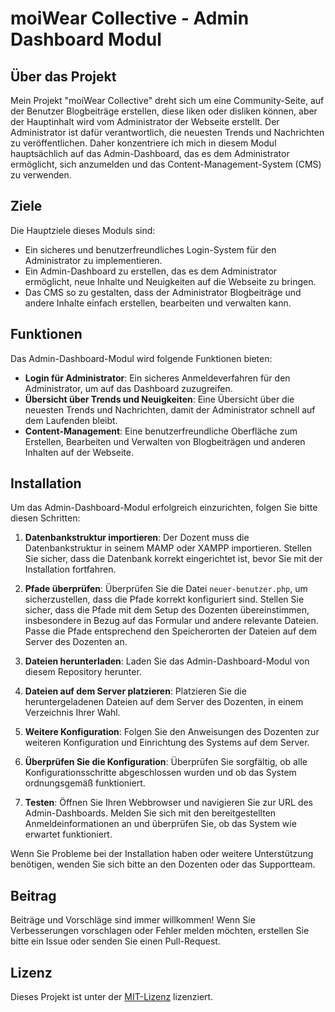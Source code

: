 # moiWear Collective - Admin Dashboard Modul

## Über das Projekt

Mein Projekt "moiWear Collective" dreht sich um eine Community-Seite, auf der Benutzer Blogbeiträge erstellen, diese liken oder disliken können, aber der Hauptinhalt wird vom Administrator der Webseite erstellt. Der Administrator ist dafür verantwortlich, die neuesten Trends und Nachrichten zu veröffentlichen. Daher konzentriere ich mich in diesem Modul hauptsächlich auf das Admin-Dashboard, das es dem Administrator ermöglicht, sich anzumelden und das Content-Management-System (CMS) zu verwenden.

## Ziele

Die Hauptziele dieses Moduls sind:

- Ein sicheres und benutzerfreundliches Login-System für den Administrator zu implementieren.
- Ein Admin-Dashboard zu erstellen, das es dem Administrator ermöglicht, neue Inhalte und Neuigkeiten auf die Webseite zu bringen.
- Das CMS so zu gestalten, dass der Administrator Blogbeiträge und andere Inhalte einfach erstellen, bearbeiten und verwalten kann.

## Funktionen

Das Admin-Dashboard-Modul wird folgende Funktionen bieten:

- **Login für Administrator**: Ein sicheres Anmeldeverfahren für den Administrator, um auf das Dashboard zuzugreifen.
- **Übersicht über Trends und Neuigkeiten**: Eine Übersicht über die neuesten Trends und Nachrichten, damit der Administrator schnell auf dem Laufenden bleibt.
- **Content-Management**: Eine benutzerfreundliche Oberfläche zum Erstellen, Bearbeiten und Verwalten von Blogbeiträgen und anderen Inhalten auf der Webseite.

## Installation

Um das Admin-Dashboard-Modul erfolgreich einzurichten, folgen Sie bitte diesen Schritten:

1. **Datenbankstruktur importieren**: Der Dozent muss die Datenbankstruktur in seinem MAMP oder XAMPP importieren. Stellen Sie sicher, dass die Datenbank korrekt eingerichtet ist, bevor Sie mit der Installation fortfahren.

2. **Pfade überprüfen**: Überprüfen Sie die Datei `neuer-benutzer.php`, um sicherzustellen, dass die Pfade korrekt konfiguriert sind. Stellen Sie sicher, dass die Pfade mit dem Setup des Dozenten übereinstimmen, insbesondere in Bezug auf das Formular und andere relevante Dateien. Passe die Pfade entsprechend den Speicherorten der Dateien auf dem Server des Dozenten an.

3. **Dateien herunterladen**: Laden Sie das Admin-Dashboard-Modul von diesem Repository herunter.

4. **Dateien auf dem Server platzieren**: Platzieren Sie die heruntergeladenen Dateien auf dem Server des Dozenten, in einem Verzeichnis Ihrer Wahl.

5. **Weitere Konfiguration**: Folgen Sie den Anweisungen des Dozenten zur weiteren Konfiguration und Einrichtung des Systems auf dem Server.

6. **Überprüfen Sie die Konfiguration**: Überprüfen Sie sorgfältig, ob alle Konfigurationsschritte abgeschlossen wurden und ob das System ordnungsgemäß funktioniert.

7. **Testen**: Öffnen Sie Ihren Webbrowser und navigieren Sie zur URL des Admin-Dashboards. Melden Sie sich mit den bereitgestellten Anmeldeinformationen an und überprüfen Sie, ob das System wie erwartet funktioniert.

Wenn Sie Probleme bei der Installation haben oder weitere Unterstützung benötigen, wenden Sie sich bitte an den Dozenten oder das Supportteam.

## Beitrag

Beiträge und Vorschläge sind immer willkommen! Wenn Sie Verbesserungen vorschlagen oder Fehler melden möchten, erstellen Sie bitte ein Issue oder senden Sie einen Pull-Request.

## Lizenz

Dieses Projekt ist unter der [MIT-Lizenz](https://opensource.org/licenses/MIT) lizenziert.
